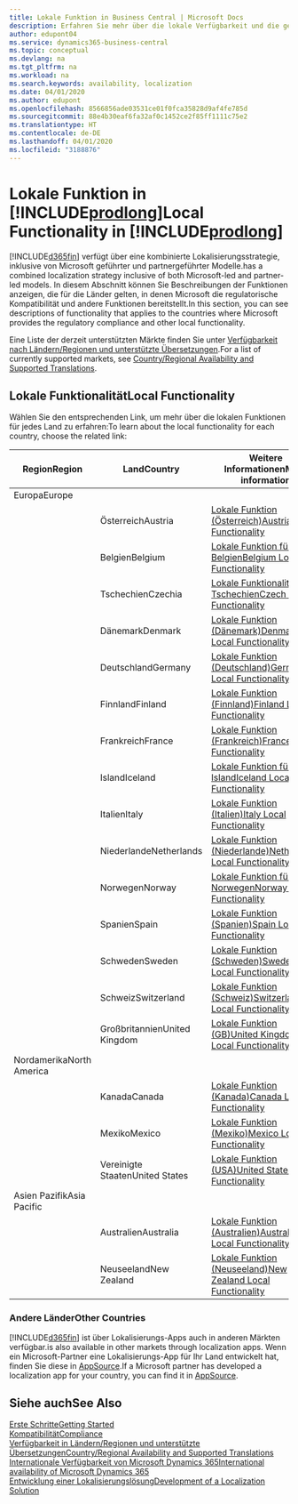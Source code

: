 ```yaml
---
title: Lokale Funktion in Business Central | Microsoft Docs
description: Erfahren Sie mehr über die lokale Verfügbarkeit und die gesetzliche Kompatibilität von Dynamics 365 Business Central.
author: edupont04
ms.service: dynamics365-business-central
ms.topic: conceptual
ms.devlang: na
ms.tgt_pltfrm: na
ms.workload: na
ms.search.keywords: availability, localization
ms.date: 04/01/2020
ms.author: edupont
ms.openlocfilehash: 8566856ade03531ce01f0fca35828d9af4fe785d
ms.sourcegitcommit: 88e4b30eaf6fa32af0c1452ce2f85ff1111c75e2
ms.translationtype: HT
ms.contentlocale: de-DE
ms.lasthandoff: 04/01/2020
ms.locfileid: "3188876"
---
```

# <a name="local-functionality-in-prodlong"></a><span data-ttu-id="b39ce-103">Lokale Funktion in [!INCLUDE[prodlong](includes/prodlong.md)]</span><span class="sxs-lookup"><span data-stu-id="b39ce-103">Local Functionality in [!INCLUDE[prodlong](includes/prodlong.md)]</span></span>

[!INCLUDE[d365fin](includes/d365fin_md.md)] <span data-ttu-id="b39ce-104">verfügt über eine kombinierte Lokalisierungsstrategie, inklusive von Microsoft geführter und partnergeführter Modelle.</span><span class="sxs-lookup"><span data-stu-id="b39ce-104">has a combined localization strategy inclusive of both Microsoft-led and partner-led models.</span></span> <span data-ttu-id="b39ce-105">In diesem Abschnitt können Sie Beschreibungen der Funktionen anzeigen, die für die Länder gelten, in denen Microsoft die regulatorische Kompatibilität und andere Funktionen bereitstellt.</span><span class="sxs-lookup"><span data-stu-id="b39ce-105">In this section, you can see descriptions of functionality that applies to the countries where Microsoft provides the regulatory compliance and other local functionality.</span></span>  

<span data-ttu-id="b39ce-106">Eine Liste der derzeit unterstützten Märkte finden Sie unter [Verfügbarkeit nach Ländern/Regionen und unterstützte Übersetzungen](/dynamics365/business-central/dev-itpro/compliance/apptest-countries-and-translations?toc=/dynamics365/business-central/toc.json).</span><span class="sxs-lookup"><span data-stu-id="b39ce-106">For a list of currently supported markets, see [Country/Regional Availability and Supported Translations](/dynamics365/business-central/dev-itpro/compliance/apptest-countries-and-translations?toc=/dynamics365/business-central/toc.json).</span></span>  

## <a name="local-functionality"></a><span data-ttu-id="b39ce-107">Lokale Funktionalität</span><span class="sxs-lookup"><span data-stu-id="b39ce-107">Local Functionality</span></span>

<span data-ttu-id="b39ce-108">Wählen Sie den entsprechenden Link, um mehr über die lokalen Funktionen für jedes Land zu erfahren:</span><span class="sxs-lookup"><span data-stu-id="b39ce-108">To learn about the local functionality for each country, choose the related link:</span></span>

| <span data-ttu-id="b39ce-109">Region</span><span class="sxs-lookup"><span data-stu-id="b39ce-109">Region</span></span> | <span data-ttu-id="b39ce-110">Land</span><span class="sxs-lookup"><span data-stu-id="b39ce-110">Country</span></span> | <span data-ttu-id="b39ce-111">Weitere Informationen</span><span class="sxs-lookup"><span data-stu-id="b39ce-111">More information</span></span> |
| --- | --- |--- |
| <span data-ttu-id="b39ce-112">Europa</span><span class="sxs-lookup"><span data-stu-id="b39ce-112">Europe</span></span> |  | |
|        | <span data-ttu-id="b39ce-113">Österreich</span><span class="sxs-lookup"><span data-stu-id="b39ce-113">Austria</span></span> | [<span data-ttu-id="b39ce-114">Lokale Funktion (Österreich)</span><span class="sxs-lookup"><span data-stu-id="b39ce-114">Austria Local Functionality</span></span>](localfunctionality/austria/austria-local-functionality.md) |
|        | <span data-ttu-id="b39ce-115">Belgien</span><span class="sxs-lookup"><span data-stu-id="b39ce-115">Belgium</span></span> | [<span data-ttu-id="b39ce-116">Lokale Funktion für Belgien</span><span class="sxs-lookup"><span data-stu-id="b39ce-116">Belgium Local Functionality</span></span>](localfunctionality/belgium/belgium-local-functionality.md) |
|        | <span data-ttu-id="b39ce-117">Tschechien</span><span class="sxs-lookup"><span data-stu-id="b39ce-117">Czechia</span></span> | [<span data-ttu-id="b39ce-118">Lokale Funktionalität für Tschechien</span><span class="sxs-lookup"><span data-stu-id="b39ce-118">Czech Local Functionality</span></span>](localfunctionality/czech/czech-local-functionality.md) |
|        | <span data-ttu-id="b39ce-119">Dänemark</span><span class="sxs-lookup"><span data-stu-id="b39ce-119">Denmark</span></span> | [<span data-ttu-id="b39ce-120">Lokale Funktion (Dänemark)</span><span class="sxs-lookup"><span data-stu-id="b39ce-120">Denmark Local Functionality</span></span>](localfunctionality/denmark/denmark-local-functionality.md) |
|        | <span data-ttu-id="b39ce-121">Deutschland</span><span class="sxs-lookup"><span data-stu-id="b39ce-121">Germany</span></span> | [<span data-ttu-id="b39ce-122">Lokale Funktion (Deutschland)</span><span class="sxs-lookup"><span data-stu-id="b39ce-122">Germany Local Functionality</span></span>](localfunctionality/germany/germany-local-functionality.md) |
|        | <span data-ttu-id="b39ce-123">Finnland</span><span class="sxs-lookup"><span data-stu-id="b39ce-123">Finland</span></span> | [<span data-ttu-id="b39ce-124">Lokale Funktion (Finnland)</span><span class="sxs-lookup"><span data-stu-id="b39ce-124">Finland Local Functionality</span></span>](localfunctionality/finland/finland-local-functionality.md) |
|        | <span data-ttu-id="b39ce-125">Frankreich</span><span class="sxs-lookup"><span data-stu-id="b39ce-125">France</span></span> | [<span data-ttu-id="b39ce-126">Lokale Funktion (Frankreich)</span><span class="sxs-lookup"><span data-stu-id="b39ce-126">France Local Functionality</span></span>](localfunctionality/france/france-local-functionality.md) |
|        | <span data-ttu-id="b39ce-127">Island</span><span class="sxs-lookup"><span data-stu-id="b39ce-127">Iceland</span></span> | [<span data-ttu-id="b39ce-128">Lokale Funktion für Island</span><span class="sxs-lookup"><span data-stu-id="b39ce-128">Iceland Local Functionality</span></span>](localfunctionality/iceland/iceland-local-functionality.md) |
|        | <span data-ttu-id="b39ce-129">Italien</span><span class="sxs-lookup"><span data-stu-id="b39ce-129">Italy</span></span> | [<span data-ttu-id="b39ce-130">Lokale Funktion (Italien)</span><span class="sxs-lookup"><span data-stu-id="b39ce-130">Italy Local Functionality</span></span>](localfunctionality/italy/italy-local-functionality.md) |
|        | <span data-ttu-id="b39ce-131">Niederlande</span><span class="sxs-lookup"><span data-stu-id="b39ce-131">Netherlands</span></span> | [<span data-ttu-id="b39ce-132">Lokale Funktion (Niederlande)</span><span class="sxs-lookup"><span data-stu-id="b39ce-132">Netherlands Local Functionality</span></span>](localfunctionality/netherlands/netherlands-local-functionality.md) |
|        | <span data-ttu-id="b39ce-133">Norwegen</span><span class="sxs-lookup"><span data-stu-id="b39ce-133">Norway</span></span> | [<span data-ttu-id="b39ce-134">Lokale Funktion für Norwegen</span><span class="sxs-lookup"><span data-stu-id="b39ce-134">Norway Local Functionality</span></span>](localfunctionality/norway/norway-local-functionality.md) |
|        | <span data-ttu-id="b39ce-135">Spanien</span><span class="sxs-lookup"><span data-stu-id="b39ce-135">Spain</span></span> | [<span data-ttu-id="b39ce-136">Lokale Funktion (Spanien)</span><span class="sxs-lookup"><span data-stu-id="b39ce-136">Spain Local Functionality</span></span>](localfunctionality/spain/spain-local-functionality.md) |
|        | <span data-ttu-id="b39ce-137">Schweden</span><span class="sxs-lookup"><span data-stu-id="b39ce-137">Sweden</span></span> | [<span data-ttu-id="b39ce-138">Lokale Funktion (Schweden)</span><span class="sxs-lookup"><span data-stu-id="b39ce-138">Sweden Local Functionality</span></span>](localfunctionality/sweden/sweden-local-functionality.md) |
|        | <span data-ttu-id="b39ce-139">Schweiz</span><span class="sxs-lookup"><span data-stu-id="b39ce-139">Switzerland</span></span> | [<span data-ttu-id="b39ce-140">Lokale Funktion (Schweiz)</span><span class="sxs-lookup"><span data-stu-id="b39ce-140">Switzerland Local Functionality</span></span>](localfunctionality/switzerland/switzerland-local-functionality.md) |
|        | <span data-ttu-id="b39ce-141">Großbritannien</span><span class="sxs-lookup"><span data-stu-id="b39ce-141">United Kingdom</span></span> | [<span data-ttu-id="b39ce-142">Lokale Funktion (GB)</span><span class="sxs-lookup"><span data-stu-id="b39ce-142">United Kingdom Local Functionality</span></span>](localfunctionality/unitedkingdom/united-kingdom-local-functionality.md) |
| <span data-ttu-id="b39ce-143">Nordamerika</span><span class="sxs-lookup"><span data-stu-id="b39ce-143">North America</span></span> |       |  |
|        | <span data-ttu-id="b39ce-144">Kanada</span><span class="sxs-lookup"><span data-stu-id="b39ce-144">Canada</span></span>|[<span data-ttu-id="b39ce-145">Lokale Funktion (Kanada)</span><span class="sxs-lookup"><span data-stu-id="b39ce-145">Canada Local Functionality</span></span>](localfunctionality/canada/canada-local-functionality.md) |
|        | <span data-ttu-id="b39ce-146">Mexiko</span><span class="sxs-lookup"><span data-stu-id="b39ce-146">Mexico</span></span> | [<span data-ttu-id="b39ce-147">Lokale Funktion (Mexiko)</span><span class="sxs-lookup"><span data-stu-id="b39ce-147">Mexico Local Functionality</span></span>](localfunctionality/mexico/mexico-local-functionality.md) |
|        | <span data-ttu-id="b39ce-148">Vereinigte Staaten</span><span class="sxs-lookup"><span data-stu-id="b39ce-148">United States</span></span>|[<span data-ttu-id="b39ce-149">Lokale Funktion (USA)</span><span class="sxs-lookup"><span data-stu-id="b39ce-149">United States Local Functionality</span></span>](localfunctionality/unitedstates/united-states-local-functionality.md) |
| <span data-ttu-id="b39ce-150">Asien Pazifik</span><span class="sxs-lookup"><span data-stu-id="b39ce-150">Asia Pacific</span></span> |       |  |
|        | <span data-ttu-id="b39ce-151">Australien</span><span class="sxs-lookup"><span data-stu-id="b39ce-151">Australia</span></span> | [<span data-ttu-id="b39ce-152">Lokale Funktion (Australien)</span><span class="sxs-lookup"><span data-stu-id="b39ce-152">Australia Local Functionality</span></span>](localfunctionality/australia/australia-local-functionality.md) |
|        | <span data-ttu-id="b39ce-153">Neuseeland</span><span class="sxs-lookup"><span data-stu-id="b39ce-153">New Zealand</span></span> | [<span data-ttu-id="b39ce-154">Lokale Funktion (Neuseeland)</span><span class="sxs-lookup"><span data-stu-id="b39ce-154">New Zealand Local Functionality</span></span>](localfunctionality/newzealand/new-zealand-local-functionality.md) |

### <a name="other-countries"></a><span data-ttu-id="b39ce-155">Andere Länder</span><span class="sxs-lookup"><span data-stu-id="b39ce-155">Other Countries</span></span>
[!INCLUDE[d365fin](includes/d365fin_md.md)] <span data-ttu-id="b39ce-156">ist über Lokalisierungs-Apps auch in anderen Märkten verfügbar.</span><span class="sxs-lookup"><span data-stu-id="b39ce-156">is also available in other markets through localization apps.</span></span> <span data-ttu-id="b39ce-157">Wenn ein Microsoft-Partner eine Lokalisierungs-App für Ihr Land entwickelt hat, finden Sie diese in [AppSource](https://appsource.microsoft.com/product/dynamics-365-business-central/).</span><span class="sxs-lookup"><span data-stu-id="b39ce-157">If a Microsoft partner has developed a localization app for your country, you can find it in [AppSource](https://appsource.microsoft.com/product/dynamics-365-business-central/).</span></span>

## <a name="see-also"></a><span data-ttu-id="b39ce-158">Siehe auch</span><span class="sxs-lookup"><span data-stu-id="b39ce-158">See Also</span></span>
[<span data-ttu-id="b39ce-159">Erste Schritte</span><span class="sxs-lookup"><span data-stu-id="b39ce-159">Getting Started</span></span>](product-get-started.md)  
[<span data-ttu-id="b39ce-160">Kompatibilität</span><span class="sxs-lookup"><span data-stu-id="b39ce-160">Compliance</span></span>](compliance/compliance-overview.md)  
[<span data-ttu-id="b39ce-161">Verfügbarkeit in Ländern/Regionen und unterstützte Übersetzungen</span><span class="sxs-lookup"><span data-stu-id="b39ce-161">Country/Regional Availability and Supported Translations</span></span>](/dynamics365/business-central/dev-itpro/compliance/apptest-countries-and-translations?toc=/dynamics365/business-central/toc.json)  
[<span data-ttu-id="b39ce-162">Internationale Verfügbarkeit von Microsoft Dynamics 365</span><span class="sxs-lookup"><span data-stu-id="b39ce-162">International availability of Microsoft Dynamics 365</span></span>](/dynamics365/get-started/availability)  
[<span data-ttu-id="b39ce-163">Entwicklung einer Lokalisierungslösung</span><span class="sxs-lookup"><span data-stu-id="b39ce-163">Development of a Localization Solution</span></span>](/dynamics365/business-central/dev-itpro/developer/readiness/readiness-develop-localization)  
